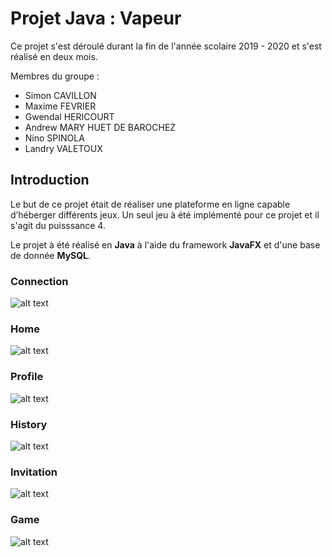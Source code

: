 # Projet Java : Vapeur

Ce projet s'est déroulé durant la fin de l'année scolaire 2019 - 2020 et s'est réalisé en deux mois.

Membres du groupe :
-   Simon CAVILLON
-   Maxime FEVRIER
-   Gwendal HERICOURT
-   Andrew MARY HUET DE BAROCHEZ
-   Nino SPINOLA
-   Landry VALETOUX

## Introduction

Le but de ce projet était de réaliser une plateforme en ligne capable
d’héberger différents jeux. Un seul jeu à été implémenté pour ce projet et il s'agit du puisssance 4.

Le projet à été réalisé en **Java** à l'aide du framework **JavaFX** et d'une base de donnée **MySQL**.

### Connection

![alt text](https://github.com/PhoqueEberlue/Vapeur/img/connect)

### Home

![alt text](https://github.com/PhoqueEberlue/Vapeur/img/home)

### Profile

![alt text](https://github.com/PhoqueEberlue/Vapeur/img/profile)

### History

![alt text](https://github.com/PhoqueEberlue/Vapeur/img/history)

### Invitation

![alt text](https://github.com/PhoqueEberlue/Vapeur/img/invitation)

### Game

![alt text](https://github.com/PhoqueEberlue/Vapeur/img/game)
